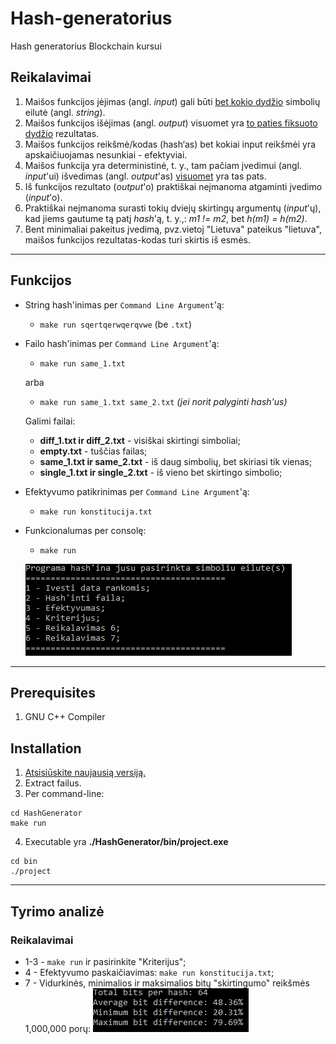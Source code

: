 # Hash-generatorius
Hash generatorius Blockchain kursui
## Reikalavimai
1. Maišos funkcijos įėjimas (angl. *input*) gali būti <u>bet kokio dydžio</u> simbolių eilutė (angl. *string*).
2. Maišos funkcijos išėjimas (angl. *output*) visuomet yra <u>to paties fiksuoto dydžio</u> rezultatas.
3. Maišos funkcijos reikšmė/kodas (hash‘as) bet kokiai input reikšmėi yra apskaičiuojamas nesunkiai - efektyviai.
4. Maišos funkcija yra deterministinė, t. y., tam pačiam įvedimui (angl. *input*'ui) išvedimas (angl. *output*'as) <u>visuomet</u> yra tas pats.
5. Iš funkcijos rezultato (*output*'o) praktiškai neįmanoma atgaminti įvedimo (*input*'o).
6. Praktiškai neįmanoma surasti tokių dviejų skirtingų argumentų (*input*'ų), kad jiems gautume tą patį *hash*'ą, t. y.,: *m1 != m2*, bet *h(m1) = h(m2)*.
7. Bent minimaliai pakeitus įvedimą, pvz.vietoj "Lietuva" pateikus "lietuva", maišos funkcijos rezultatas-kodas turi skirtis iš esmės.

---

## Funkcijos

* String hash'inimas per `Command Line Argument`'ą:
  * `make run sqertqerwqerqvwe` (be `.txt`)
* Failo hash'inimas per `Command Line Argument`'ą:
  * `make run same_1.txt`
  
  arba
   * `make run same_1.txt same_2.txt` *(jei norit palyginti hash'us)*
  
  Galimi failai:
  * **diff_1.txt ir diff_2.txt** - visiškai skirtingi simboliai;
  * **empty.txt** - tuščias failas;
  * **same_1.txt ir same_2.txt** - iš daug simbolių, bet skiriasi tik vienas;
  * **single_1.txt ir single_2.txt** - iš vieno bet skirtingo simbolio;

* Efektyvumo patikrinimas per `Command Line Argument`'ą:
  * `make run konstitucija.txt`
  
* Funkcionalumas per consolę:
  * `make run`
  
  ![console](https://github.com/Effanuel/Hash-generatorius/blob/master/console.png)


---
## Prerequisites
1. GNU C++ Compiler

## Installation
1. [Atsisiūskite naujausią versiją.]()
2. Extract failus.
3. Per command-line:
```
cd HashGenerator
make run
```
4. Executable yra **./HashGenerator/bin/project.exe**
```
cd bin
./project
```
---

## Tyrimo analizė
### Reikalavimai
- 1-3 - `make run` ir pasirinkite "Kriterijus";
- 4 - Efektyvumo paskaičiavimas: `make run konstitucija.txt`;
- 7 - Vidurkinės, minimalios ir maksimalios bitų "skirtingumo" reikšmės 1,000,000 porų:
 ![bits image](https://github.com/Effanuel/Hash-generatorius/blob/master/bits.png)






